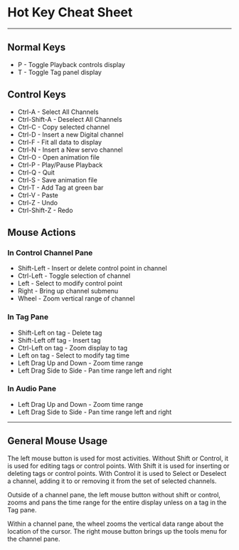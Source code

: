 <!-- john Fri Jun 27 07:35:16 PDT 2023 -->
# Hot Key Cheat Sheet
---
## Normal Keys
- P - Toggle Playback controls display
- T - Toggle Tag panel display

## Control Keys
- Ctrl-A - Select All Channels
- Ctrl-Shift-A - Deselect All Channels
- Ctrl-C - Copy selected channel
- Ctrl-D - Insert a new Digital channel
- Ctrl-F - Fit all data to display
- Ctrl-N - Insert a New servo channel
- Ctrl-O - Open animation file
- Ctrl-P - Play/Pause Playback
- Ctrl-Q - Quit
- Ctrl-S - Save animation file
- Ctrl-T - Add Tag at green bar
- Ctrl-V - Paste
- Ctrl-Z - Undo
- Ctrl-Shift-Z - Redo

## Mouse Actions
### In Control Channel Pane
- Shift-Left - Insert or delete control point in channel
- Ctrl-Left - Toggle selection of channel
- Left - Select to modify control point
- Right - Bring up channel submenu
- Wheel - Zoom vertical range of channel
### In Tag Pane
- Shift-Left on tag - Delete tag
- Shift-Left off tag - Insert tag
- Ctrl-Left on tag - Zoom display to tag
- Left on tag - Select to modify tag time
- Left Drag Up and Down - Zoom time range
- Left Drag Side to Side - Pan time range left and right
### In Audio Pane
- Left Drag Up and Down - Zoom time range
- Left Drag Side to Side - Pan time range left and right

---
## General Mouse Usage
The left mouse button is used for most activities.  Without Shift or
Control, it is used for editing tags or control points.  With Shift
it is used for inserting or deleting tags or control points.  With
Control it is used to Select or Deselect a channel, adding it to or
removing it from the set of selected channels.

Outside of a channel pane, the left mouse button without shift or 
control, zooms and pans the time range for the entire display unless
on a tag in the Tag pane.

Within a channel pane, the wheel zooms the vertical data range about
the location of the cursor.  The right mouse button brings up the
tools menu for the channel pane.
